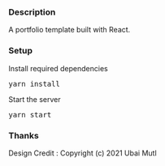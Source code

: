 ### Description

A portfolio template built with React. 

### Setup
 
Install required dependencies

<pre>yarn install</pre>


Start the server

<pre>yarn start</pre>


### Thanks

Design Credit : Copyright (c) 2021 Ubai Mutl
